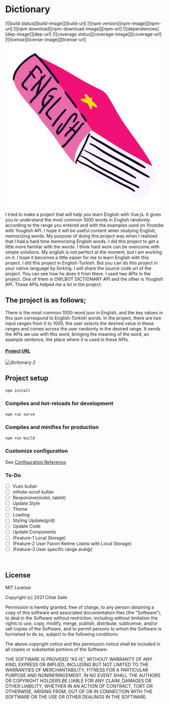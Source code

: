 # Dictionary

[![build status][build-image]][build-url]
[![npm version][npm-image]][npm-url]
[![npm download][npm-download-image]][npm-url]
[![dependencies][dep-image]][dep-url]
[![coverage status][coverage-image]][coverage-url]
[![license][license-image]][license-url]

![](https://raw.githubusercontent.com/cihat/dictionary/master/public/dictionary.png)

I tried to make a project that will help you learn English with Vue.js. It gives you to understand the most common 1000 words in English randomly according to the range you entered and with the examples used on Youtube with Youglish API. I hope it will be useful content when studying English, memorizing words.
My purpose of doing this project was when I realized that I had a hard time memorizing English words. I did this project to get a little more familiar with the words. I think hard work can be overcome with simple solutions. My english is not perfect at the moment, but I am working on it. I hope it becomes a little easier for me to learn English with this project. I did this project in English-Turkish. But you can do this project in your native language by forking.
I will share the source code url of the project. You can see how he does it from there. I used two APIs in the project. One of them is OWLBOT DICTIONARY API and the other is Youglish API. These APIs helped me a lot in the project.

## The project is as follows;
There is the most common 1000-word json in English, and the key values in this json correspond to English-Turkish words. In the project, there are two input ranges from 0 to 1000, the user selects the desired value in these ranges and comes across the user randomly in the desired range. It sends the APIs we use with this word, bringing the meaning of the word, an example sentence, the place where it is used in these APIs.

#### [Project URL](https://cihat.github.io/dictionary/)
![dictionary-2](https://user-images.githubusercontent.com/57585087/115006011-0f6af580-9eb1-11eb-85b2-58545cb65e12.gif)


## Project setup

```
npm install
```

### Compiles and hot-reloads for development

```
npm run serve
```

### Compiles and minifies for production

```
npm run build
```

### Customize configuration

See [Configuration Reference](https://cli.vuejs.org/config/).

### To-Do

- [ ] Vuex kullan
- [ ] infinite-scroll kullan
- [ ] Responsive(mobil, tablet)
- [ ] Update Style
- [ ] Theme
- [ ] Loading 
- [ ] Styling Update(grid)
- [ ] Update Code
- [ ] Update Components
- [ ] (Feature-1 Local Storage)
- [ ] (Feature-2 User Favori Kelime Listesi with Local Storage)
- [ ] (Feature-3 User specific range aralığı)

<br/>

## License
MIT License

Copyright (c) 2021 Cihat Salik

Permission is hereby granted, free of charge, to any person obtaining a copy
of this software and associated documentation files (the "Software"), to deal
in the Software without restriction, including without limitation the rights
to use, copy, modify, merge, publish, distribute, sublicense, and/or sell
copies of the Software, and to permit persons to whom the Software is
furnished to do so, subject to the following conditions:

The above copyright notice and this permission notice shall be included in all
copies or substantial portions of the Software.

THE SOFTWARE IS PROVIDED "AS IS", WITHOUT WARRANTY OF ANY KIND, EXPRESS OR
IMPLIED, INCLUDING BUT NOT LIMITED TO THE WARRANTIES OF MERCHANTABILITY,
FITNESS FOR A PARTICULAR PURPOSE AND NONINFRINGEMENT. IN NO EVENT SHALL THE
AUTHORS OR COPYRIGHT HOLDERS BE LIABLE FOR ANY CLAIM, DAMAGES OR OTHER
LIABILITY, WHETHER IN AN ACTION OF CONTRACT, TORT OR OTHERWISE, ARISING FROM,
OUT OF OR IN CONNECTION WITH THE SOFTWARE OR THE USE OR OTHER DEALINGS IN THE
SOFTWARE.
